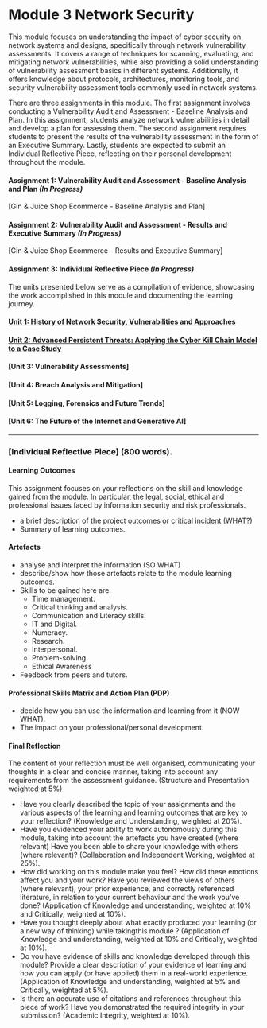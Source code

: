 # Module 3 Network Security

This module focuses on understanding the impact of cyber security on network systems and designs, specifically through network vulnerability assessments. It covers a range of techniques for scanning, evaluating, and mitigating network vulnerabilities, while also providing a solid understanding of vulnerability assessment basics in different systems. Additionally, it offers knowledge about protocols, architectures, monitoring tools, and security vulnerability assessment tools commonly used in network systems.

There are three assignments in this module. The first assignment involves conducting a Vulnerability Audit and Assessment - Baseline Analysis and Plan. In this assignment, students analyze network vulnerabilities in detail and develop a plan for assessing them. The second assignment requires students to present the results of the vulnerability assessment in the form of an Executive Summary. Lastly, students are expected to submit an Individual Reflective Piece, reflecting on their personal development throughout the module.

#### Assignment 1: Vulnerability Audit and Assessment - Baseline Analysis and Plan _(In Progress)_
[Gin & Juice Shop Ecommerce - Baseline Analysis and Plan]
	
#### Assignment 2: Vulnerability Audit and Assessment - Results and Executive Summary _(In Progress)_
[Gin & Juice Shop Ecommerce - Results and Executive Summary]

#### Assignment 3: Individual Reflective Piece _(In Progress)_

The units presented below serve as a compilation of evidence, showcasing the work accomplished in this module and documenting the learning journey.

#### [Unit 1: History of Network Security, Vulnerabilities and Approaches](NS_Unit01.md)

#### [Unit 2: Advanced Persistent Threats: Applying the Cyber Kill Chain Model to a Case Study](NS_Unit02.md)

#### [Unit 3: Vulnerability Assessments]

#### [Unit 4: Breach Analysis and Mitigation]

#### [Unit 5: Logging, Forensics and Future Trends]

#### [Unit 6: The Future of the Internet and Generative AI]


----

### [Individual Reflective Piece] (800 words).

#### Learning Outcomes
This assignment focuses on your reflections on the skill and knowledge gained from the module. In particular, the legal, social, ethical and professional issues faced by information security and risk professionals.
 - a brief description of the project outcomes or critical incident (WHAT?) 
 - Summary of learning outcomes.


#### Artefacts
 - analyse and interpret the information (SO WHAT)
 - describe/show how those artefacts relate to the module learning outcomes.
 - Skills to be gained here are:
    - Time management.
    - Critical thinking and analysis.
    - Communication and Literacy skills.
    - IT and Digital.
    - Numeracy.
    - Research.
    - Interpersonal.
    - Problem-solving.
    - Ethical Awareness
 - Feedback from peers and tutors.

#### Professional Skills Matrix and Action Plan (PDP)
 - decide how you can use the information and learning from it (NOW WHAT). 
 - The impact on your professional/personal development.

#### Final Reflection
The content of your reflection must be well organised, communicating your thoughts in a clear and concise manner, taking into account any requirements from the assessment guidance. (Structure and Presentation weighted at 5%)
- Have you clearly described the topic of your assignments and the various aspects of the learning and learning outcomes that are key to your reflection? (Knowledge and Understanding, weighted at 20%).
- Have you evidenced your ability to work autonomously during this module, taking into account the artefacts you have created (where relevant) Have you been able to share your knowledge with others (where relevant)? (Collaboration and Independent Working, weighted at 25%).
- How did working on this module make you feel? How did these emotions affect you and your work? Have you reviewed the views of others (where relevant), your prior experience, and correctly referenced literature, in relation to your current behaviour and the work you’ve done? (Application of Knowledge and understanding, weighted at 10% and Critically, weighted at 10%).
- Have you thought deeply about what exactly produced your learning (or a new way of thinking) while takingthis module ? (Application of Knowledge and understanding, weighted at 10% and Critically, weighted at 10%).
- Do you have evidence of skills and knowledge developed through this module? Provide a clear description of your evidence of learning and how you can apply (or have applied) them in a real-world experience. (Application of Knowledge and understanding, weighted at 5% and Critically, weighted at 5%).
- Is there an accurate use of citations and references throughout this piece of work? Have you demonstrated the required integrity in your submission? (Academic Integrity, weighted at 10%).
